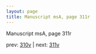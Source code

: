 ```yaml
---
layout: page
title: Manuscript msA, page 311r
---
```


Manuscript msA, page 311r

prev:  [310v](../310v) | next:  [311v](../311v)